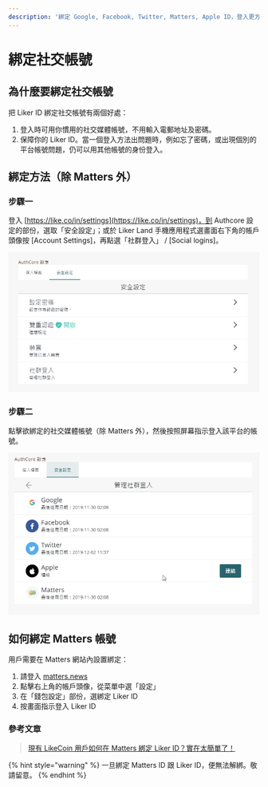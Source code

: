 ```yaml
---
description: '綁定 Google, Facebook, Twitter, Matters, Apple ID，登入更方便，帳號更安全'
---
```


# 綁定社交帳號

## 為什麼要綁定社交帳號

把 Liker ID 綁定社交帳號有兩個好處：

1. 登入時可用你慣用的社交媒體帳號，不用輸入電郵地址及密碼。
2. 保障你的 Liker ID。當一個登入方法出問題時，例如忘了密碼，或出現個別的平台帳號問題，仍可以用其他帳號的身份登入。

## 綁定方法（除 Matters 外）

### 步驟一

登入 [https://like.co/in/settings](https://like.co/in/settings)，到 Authcore 設定的部份，選取「安全設定」；或於 Liker Land 手機應用程式選畫面右下角的帳戶頭像按 \[Account Settings\]，再點選「社群登入」 / \[Social logins\]。

![](../../.gitbook/assets/image%20%2828%29.png)

### 步驟二

點擊欲綁定的社交媒體帳號（除 Matters 外），然後按照屏幕指示登入該平台的帳號。

![](../../.gitbook/assets/image%20%2815%29.png)

## 如何綁定 Matters 帳號

用戶需要在 Matters 網站內設置綁定：

1. 請登入 [matters.news](https://matters.news) 
2. 點擊右上角的帳戶頭像，從菜單中選「設定」
3. 在「錢包設定」部份，選綁定 Liker ID
4. 按畫面指示登入 Liker ID

### 參考文章

> [現有 LikeCoin 用戶如何在 Matters 綁定 Liker ID？實在太簡單了！](https://matters.news/@daisy/%E7%8F%BE%E6%9C%89-like-coin-%E7%94%A8%E6%88%B6%E5%A6%82%E4%BD%95%E5%9C%A8-matters-%E7%B6%81%E5%AE%9A-liker-id-%E5%AF%A6%E5%9C%A8%E5%A4%AA%E7%B0%A1%E5%96%AE%E4%BA%86-zdpuB1VXByRv19fhiPD8zRDyB5YsxY231LsncTGnETPGnmav1)

{% hint style="warning" %}
一旦綁定 Matters ID 跟 Liker ID，便無法解綁。敬請留意。
{% endhint %}

